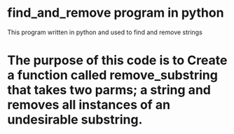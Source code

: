 # find_and_remove program in python
This program written in python and used to find and remove strings

# The purpose of this code is to Create a function called remove_substring that takes two parms; a string and removes all instances of an undesirable substring.
